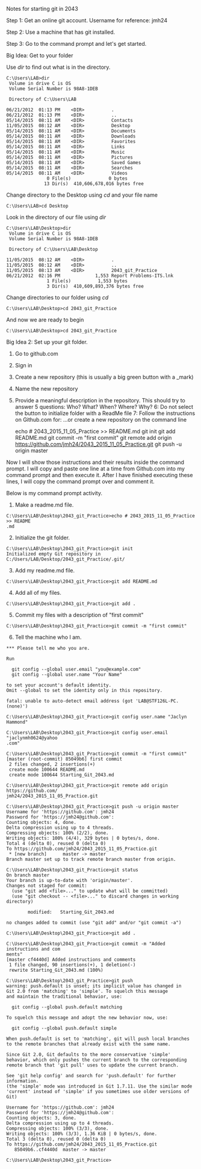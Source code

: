 Notes for starting git in 2043

Step 1: Get an online git account.
Username for reference: jmh24

Step 2: Use a machine that has git installed.

Step 3: Go to the command prompt and let's get started.

Big Idea: Get to your folder

Use *dir* to find out what is in the directory.
```
C:\Users\LAB>dir
 Volume in drive C is OS
 Volume Serial Number is 98A8-1DEB

 Directory of C:\Users\LAB

06/21/2012  01:13 PM    <DIR>          .
06/21/2012  01:13 PM    <DIR>          ..
05/14/2015  08:11 AM    <DIR>          Contacts
11/05/2015  08:12 AM    <DIR>          Desktop
05/14/2015  08:11 AM    <DIR>          Documents
05/14/2015  08:11 AM    <DIR>          Downloads
05/14/2015  08:11 AM    <DIR>          Favorites
05/14/2015  08:11 AM    <DIR>          Links
05/14/2015  08:11 AM    <DIR>          Music
05/14/2015  08:11 AM    <DIR>          Pictures
05/14/2015  08:11 AM    <DIR>          Saved Games
05/14/2015  08:11 AM    <DIR>          Searches
05/14/2015  08:11 AM    <DIR>          Videos
               0 File(s)              0 bytes
              13 Dir(s)  410,606,678,016 bytes free
```
Change directory to the Desktop using *cd* and your file name
```
C:\Users\LAB>cd Desktop
```
Look in the directory of our file using *dir*
```
C:\Users\LAB\Desktop>dir
 Volume in drive C is OS
 Volume Serial Number is 98A8-1DEB

 Directory of C:\Users\LAB\Desktop

11/05/2015  08:12 AM    <DIR>          .
11/05/2015  08:12 AM    <DIR>          ..
11/05/2015  08:13 AM    <DIR>          2043_git_Practice
06/21/2012  02:16 PM             1,553 Report Problems-ITS.lnk
               1 File(s)          1,553 bytes
               3 Dir(s)  410,609,893,376 bytes free
```
Change directories to our folder using *cd*
```
C:\Users\LAB\Desktop>cd 2043_git_Practice
``` 
And now we are ready to begin
```
C:\Users\LAB\Desktop>cd 2043_git_Practice
```
Big Idea 2: Set up your git folder.
1. Go to github.com
2. Sign in
3. Create a new repository
(this is usually a big green button with a _mark)
4. Name the new repository
5. Provide a meaningful description in the repository.
This should try to answer 5 questions:
	Who?
	What?
	When?
	Where?
	Why?
6: Do not select the button to initialize folder with a ReadMe file
7: Follow the instructions on Github.com for:
...or create a new repository on the command line

	echo # 2043_2015_11_05_Practice >> README.md
	git init
	git add README.md
	git commit -m "first commit"
	git remote add origin https://github.com/jmh24/2043_2015_11_05_Practice.git
	git push -u origin master

Now I will show those instructions and their results inside the command prompt.
I will copy and paste one line at a time from Github.com into my command prompt and then execute it.
After I have finished executing these lines, I will copy the command prompt over and comment it.

Below is my command prompt activity.
1. Make a readme.md file.
```
C:\Users\LAB\Desktop\2043_git_Practice>echo # 2043_2015_11_05_Practice >> README
.md
```
2. Initialize the git folder.
```
C:\Users\LAB\Desktop\2043_git_Practice>git init
Initialized empty Git repository in C:/Users/LAB/Desktop/2043_git_Practice/.git/
```
3. Add my readme.md file.
```
C:\Users\LAB\Desktop\2043_git_Practice>git add README.md
```
4. Add all of my files.
```
C:\Users\LAB\Desktop\2043_git_Practice>git add .
```
5. Commit my files with a description of "first commit"
```
C:\Users\LAB\Desktop\2043_git_Practice>git commit -m "first commit"
```
6. Tell the machine who I am.
```
*** Please tell me who you are.

Run

  git config --global user.email "you@example.com"
  git config --global user.name "Your Name"

to set your account's default identity.
Omit --global to set the identity only in this repository.

fatal: unable to auto-detect email address (got 'LAB@STF126L-PC.(none)')

C:\Users\LAB\Desktop\2043_git_Practice>git config user.name "Jaclyn Hammond"

C:\Users\LAB\Desktop\2043_git_Practice>git config user.email "jaclynmh0624@yahoo
.com"

C:\Users\LAB\Desktop\2043_git_Practice>git commit -m "first commit"
[master (root-commit) 85049b6] first commit
 2 files changed, 2 insertions(+)
 create mode 100644 README.md
 create mode 100644 Starting_Git_2043.md

C:\Users\LAB\Desktop\2043_git_Practice>git remote add origin https://github.com/
jmh24/2043_2015_11_05_Practice.git

C:\Users\LAB\Desktop\2043_git_Practice>git push -u origin master
Username for 'https://github.com': jmh24
Password for 'https://jmh24@github.com':
Counting objects: 4, done.
Delta compression using up to 4 threads.
Compressing objects: 100% (2/2), done.
Writing objects: 100% (4/4), 329 bytes | 0 bytes/s, done.
Total 4 (delta 0), reused 0 (delta 0)
To https://github.com/jmh24/2043_2015_11_05_Practice.git
 * [new branch]      master -> master
Branch master set up to track remote branch master from origin.

C:\Users\LAB\Desktop\2043_git_Practice>git status
On branch master
Your branch is up-to-date with 'origin/master'.
Changes not staged for commit:
  (use "git add <file>..." to update what will be committed)
  (use "git checkout -- <file>..." to discard changes in working directory)

        modified:   Starting_Git_2043.md

no changes added to commit (use "git add" and/or "git commit -a")

C:\Users\LAB\Desktop\2043_git_Practice>git add .

C:\Users\LAB\Desktop\2043_git_Practice>git commit -m "Added instructions and com
ments"
[master cf4440d] Added instructions and comments
 1 file changed, 90 insertions(+), 1 deletion(-)
 rewrite Starting_Git_2043.md (100%)

C:\Users\LAB\Desktop\2043_git_Practice>git push
warning: push.default is unset; its implicit value has changed in
Git 2.0 from 'matching' to 'simple'. To squelch this message
and maintain the traditional behavior, use:

  git config --global push.default matching

To squelch this message and adopt the new behavior now, use:

  git config --global push.default simple

When push.default is set to 'matching', git will push local branches
to the remote branches that already exist with the same name.

Since Git 2.0, Git defaults to the more conservative 'simple'
behavior, which only pushes the current branch to the corresponding
remote branch that 'git pull' uses to update the current branch.

See 'git help config' and search for 'push.default' for further information.
(the 'simple' mode was introduced in Git 1.7.11. Use the similar mode
'current' instead of 'simple' if you sometimes use older versions of Git)

Username for 'https://github.com': jmh24
Password for 'https://jmh24@github.com':
Counting objects: 3, done.
Delta compression using up to 4 threads.
Compressing objects: 100% (3/3), done.
Writing objects: 100% (3/3), 1.36 KiB | 0 bytes/s, done.
Total 3 (delta 0), reused 0 (delta 0)
To https://github.com/jmh24/2043_2015_11_05_Practice.git
   85049b6..cf4440d  master -> master

C:\Users\LAB\Desktop\2043_git_Practice>